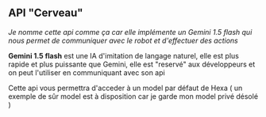 ## API "Cerveau"

*Je nomme cette api comme ça car elle implémente un Gemini 1.5 flash qui nous permet de communiquer avec le robot et d'effectuer des actions*

**Gemini 1.5 flash** est une IA d'imitation de langage naturel, elle est plus rapide et plus puissante que Gemini, elle est "reservé" aux développeurs et on peut l'utiliser en communiquant avec son api 


Cette api vous permettra d'acceder à un model par défaut de Hexa ( un exemple de sûr model est à disposition car je garde mon model privé désolé )